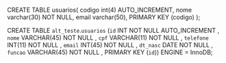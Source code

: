 CREATE TABLE usuarios(
codigo int(4) AUTO_INCREMENT,
nome varchar(30) NOT NULL,
email varchar(50),
PRIMARY KEY (codigo)
);

CREATE TABLE `alt_teste`.`usuarios` (`id` INT NOT NULL AUTO_INCREMENT , `nome` VARCHAR(45) NOT NULL , `cpf` VARCHAR(11) NOT NULL , `telefone` INT(11) NOT NULL , `email` INT(45) NOT NULL , `dt_nasc` DATE NOT NULL , `funcao` VARCHAR(45) NOT NULL ,  PRIMARY KEY (`id`)) ENGINE = InnoDB;
